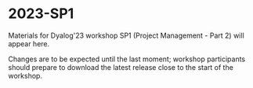 # 2023-SP1
Materials for Dyalog'23 workshop SP1 (Project Management - Part 2)  will appear here. 

Changes are to be expected until the last moment; workshop participants should prepare to download the latest release close to the start of the workshop.
